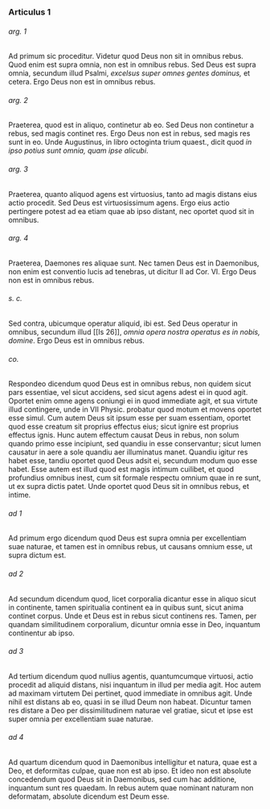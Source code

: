 ### Articulus 1

###### arg. 1
Ad primum sic proceditur. Videtur quod Deus non sit in omnibus rebus. Quod enim est supra omnia, non est in omnibus rebus. Sed Deus est supra omnia, secundum illud Psalmi, *excelsus super omnes gentes dominus,* et cetera. Ergo Deus non est in omnibus rebus.

###### arg. 2
Praeterea, quod est in aliquo, continetur ab eo. Sed Deus non continetur a rebus, sed magis continet res. Ergo Deus non est in rebus, sed magis res sunt in eo. Unde Augustinus, in libro octoginta trium quaest., dicit quod *in ipso potius sunt omnia, quam ipse alicubi*.

###### arg. 3
Praeterea, quanto aliquod agens est virtuosius, tanto ad magis distans eius actio procedit. Sed Deus est virtuosissimum agens. Ergo eius actio pertingere potest ad ea etiam quae ab ipso distant, nec oportet quod sit in omnibus.

###### arg. 4
Praeterea, Daemones res aliquae sunt. Nec tamen Deus est in Daemonibus, non enim est conventio lucis ad tenebras, ut dicitur II ad Cor. VI. Ergo Deus non est in omnibus rebus.

###### s. c.
Sed contra, ubicumque operatur aliquid, ibi est. Sed Deus operatur in omnibus, secundum illud [[Is 26]], *omnia opera nostra operatus es in nobis, domine*. Ergo Deus est in omnibus rebus.

###### co.
Respondeo dicendum quod Deus est in omnibus rebus, non quidem sicut pars essentiae, vel sicut accidens, sed sicut agens adest ei in quod agit. Oportet enim omne agens coniungi ei in quod immediate agit, et sua virtute illud contingere, unde in VII Physic. probatur quod motum et movens oportet esse simul. Cum autem Deus sit ipsum esse per suam essentiam, oportet quod esse creatum sit proprius effectus eius; sicut ignire est proprius effectus ignis. Hunc autem effectum causat Deus in rebus, non solum quando primo esse incipiunt, sed quandiu in esse conservantur; sicut lumen causatur in aere a sole quandiu aer illuminatus manet. Quandiu igitur res habet esse, tandiu oportet quod Deus adsit ei, secundum modum quo esse habet. Esse autem est illud quod est magis intimum cuilibet, et quod profundius omnibus inest, cum sit formale respectu omnium quae in re sunt, ut ex supra dictis patet. Unde oportet quod Deus sit in omnibus rebus, et intime.

###### ad 1
Ad primum ergo dicendum quod Deus est supra omnia per excellentiam suae naturae, et tamen est in omnibus rebus, ut causans omnium esse, ut supra dictum est.

###### ad 2
Ad secundum dicendum quod, licet corporalia dicantur esse in aliquo sicut in continente, tamen spiritualia continent ea in quibus sunt, sicut anima continet corpus. Unde et Deus est in rebus sicut continens res. Tamen, per quandam similitudinem corporalium, dicuntur omnia esse in Deo, inquantum continentur ab ipso.

###### ad 3
Ad tertium dicendum quod nullius agentis, quantumcumque virtuosi, actio procedit ad aliquid distans, nisi inquantum in illud per media agit. Hoc autem ad maximam virtutem Dei pertinet, quod immediate in omnibus agit. Unde nihil est distans ab eo, quasi in se illud Deum non habeat. Dicuntur tamen res distare a Deo per dissimilitudinem naturae vel gratiae, sicut et ipse est super omnia per excellentiam suae naturae.

###### ad 4
Ad quartum dicendum quod in Daemonibus intelligitur et natura, quae est a Deo, et deformitas culpae, quae non est ab ipso. Et ideo non est absolute concedendum quod Deus sit in Daemonibus, sed cum hac additione, inquantum sunt res quaedam. In rebus autem quae nominant naturam non deformatam, absolute dicendum est Deum esse.

